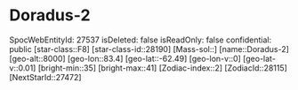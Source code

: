 ﻿---
location: [-62.49,83.4,8000]
type: Station
tags:
- astro/Star

---

# Doradus-2

SpocWebEntityId: 27537
isDeleted: false
isReadOnly: false
confidential: public
[star-class::F8]
[star-class-id::28190]
[Mass-sol::]
[name::Doradus-2]
[geo-alt::8000]
[geo-lon::83.4]
[geo-lat::-62.49]
[geo-lon-v::0]
[geo-lat-v::0.01]
[bright-min::35]
[bright-max::41]
[Zodiac-index::2]
[ZodiacId::28115]
[NextStarId::27472]

